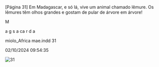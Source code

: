 [Página 31]
Em Madagascar, e só lá,
vive um animal chamado
lêmure. Os lêmures têm
olhos grandes e gostam de
pular de árvore em árvore!

M

a
g
s
a
ca r
d
a

miolo_Africa mae.indd 31

02/10/2024 09:54:35

![31](./img/page_31-01.jpg)
